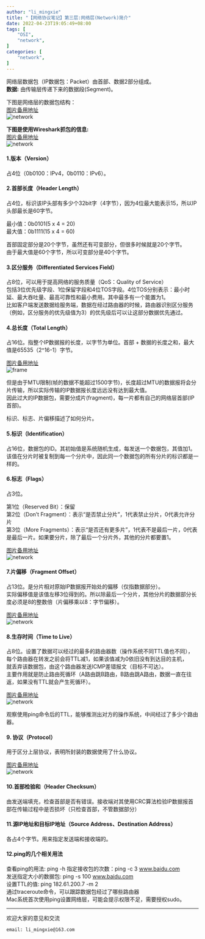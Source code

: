 ```yaml
---
author: "li_mingxie"
title: "【网络协议笔记】第三层:网络层(Network)简介"
date: 2022-04-23T19:05:49+08:00
tags: [
    "OSI",
    "network",
]
categories: [
    "network",
]
---
```


网络层数据包（IP数据包：Packet）由首部、数据2部分组成。  
**数据:** 由传输层传递下来的数据段(Segment)。  

下图是网络层的数据包结构：  
[图片备用地址](https://limingxie.github.io/images/network/network/network_01.png)  
![network](https://mingxie-blog.oss-cn-beijing.aliyuncs.com/image/network/network/network_01.png?x-oss-process=image/resize,w_800,m_lfit)

**下图是使用Wireshark抓包的信息:**  
[图片备用地址](https://limingxie.github.io/images/network/network/network_02.png)  
![network](https://mingxie-blog.oss-cn-beijing.aliyuncs.com/image/network/network/network_02.png?x-oss-process=image/resize,w_800,m_lfit)

#### 1.版本（Version）

占4位（0b0100：IPv4，0b0110：IPv6）。  

#### 2.首部长度（Header Length）

占4位，标识该IP头部有多少个32bit字（4字节），因为4位最大能表示15，所以IP头部最长是60字节。  

最小值：0b0101(5 x 4 = 20)  
最大值：0b1111(15 x 4 = 60)  

首部固定部分是20个字节，虽然还有可变部分，但很多时候就是20个字节。  
由于最大值是60个字节，所以可变部分是40个字节。  

#### 3.区分服务（Differentiated Services Field）

占8位，可以用于提高网络的服务质量（QoS：Quality of Service）  
包括3位优先级字段、1位保留字段和4位TOS字段。4位TOS分别表示：最小时延、最大吞吐量、最高可靠性和最小费用。其中最多有一个能置为1。  
比如客户端发送数据给服务端，数据在经过路由器的时候，路由器识别区分服务（例如，区分服务的优先级值为3）的优先级后可以让这部分数据优先通过。  

#### 4.总长度（Total Length）

占16位。指整个IP数据报的长度，以字节为单位。首部 + 数据的长度之和，最大值是65535（2^16-1）字节。  

[图片备用地址](https://limingxie.github.io/images/network/network/network_03.png)  
![frame](https://mingxie-blog.oss-cn-beijing.aliyuncs.com/image/network/network/network_03.png?x-oss-process=image/resize,w_700,m_lfit)

但是由于MTU限制(帧的数据不能超过1500字节)，长度超过MTU的数据报将会分片传输，所以实际传输的IP数据报长度远远没有达到最大值。  
因此过大的IP数据包，需要分成片(fragment)，每一片都有自己的网络层首部(IP首部)。  

标识、标志、片偏移描述了如何分片。  

#### 5.标识（Identification）

占16位，数据包的ID。其初始值是系统随机生成，每发送一个数据包，其值加1。  
该值在分片时被复制到每一个分片中，因此同一个数据包的所有分片的标识都是一样的。  

#### 6.标志（Flags）

占3位。  

第1位（Reserved Bit）：保留  
第2位（Don’t Fragment）：表示“是否禁止分片”，1代表禁止分片，0代表允许分片  
第3位（More Fragments）：表示“是否还有更多片”，1代表不是最后一片，0代表是最后一片。如果要分片，除了最后一个分片外，其他的分片都要置1。  

[图片备用地址](https://limingxie.github.io/images/network/network/network_04.png)  
![network](https://mingxie-blog.oss-cn-beijing.aliyuncs.com/image/network/network/network_04.png?x-oss-process=image/resize,w_800,m_lfit)

#### 7.片偏移（Fragment Offset）

占13位。是分片相对原始IP数据报开始处的偏移（仅指数据部分）。  
实际偏移值是该值左移3位得到的。所以除最后一个分片，其他分片的数据部分长度必须是8的整数倍（片偏移乘以8：字节偏移）。  

[图片备用地址](https://limingxie.github.io/images/network/network/network_05.png)  
![network](https://mingxie-blog.oss-cn-beijing.aliyuncs.com/image/network/network/network_05.png?x-oss-process=image/resize,w_800,m_lfit)

#### 8.生存时间（Time to Live）

占8位。设置了数据可以经过的最多的路由器数（操作系统不同TTL值也不同），  
每个路由器在转发之前会将TTL减1，如果该值减为0依旧没有到达目的主机，  
就丢弃该数据包，由这个路由器发送ICMP差错报文（目标不可达）。  
主要作用就是防止路由死循环（A路由跳B路由，B路由跳A路由，数据一直在往返，如果没有TTL就会产生死循环）。  

[图片备用地址](https://limingxie.github.io/images/network/network/network_06.png)  
![network](https://mingxie-blog.oss-cn-beijing.aliyuncs.com/image/network/network/network_06.png?x-oss-process=image/resize,w_700,m_lfit)

观察使用ping命令后的TTL，能够推测出对方的操作系统，中间经过了多少个路由器。  

#### 9. 协议（Protocol）

用于区分上层协议，表明所封装的数据使用了什么协议。  

[图片备用地址](https://limingxie.github.io/images/network/network/network_07.png)  
![network](https://mingxie-blog.oss-cn-beijing.aliyuncs.com/image/network/network/network_07.png?x-oss-process=image/resize,w_700,m_lfit)

#### 10.首部检验和（Header Checksum）

由发送端填充，检查首部是否有错误。接收端对其使用CRC算法检验IP数据报首部在传输过程中是否损坏（只检查首部，不管数据部分）  

#### 11.源IP地址和目标IP地址（Source Address、Destination Address）

各占4个字节。用来指定发送端和接收端的。  

#### 12.ping的几个相关用法

查看ping的用法: ping -h
指定接收包的次数：ping -c 3 www.baidu.com  
发送指定大小的数据包: ping -s 100 www.baidu.com  
设置TTL的值: ping 182.61.200.7 -m 2  
通过traceroute命令，可以跟踪数据包经过了哪些路由器  
Mac系统首次使用ping设置网络层，可能会提示权限不足，需要授权sudo。  

----------------------------------------------
欢迎大家的意见和交流

`email: li_mingxie@163.com`
